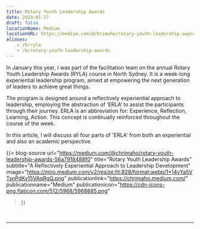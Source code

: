 ```yaml
---
title: Rotary Youth Leadership Awards
date: 2023-01-27
draft: false
locationName: Medium
locationURL: https://medium.com/@chrimaho/rotary-youth-leadership-awards-56a7918488f0
aliases:
    - /b/ryla
    - /b/rotary-youth-leadership-awards
---
```


In January this year, I was part of the facilitation team on the annual Rotary Youth Leadership Awards (RYLA) course in North Sydney. It is a week-long experiential leadership program, aimed at empowering the next generation of leaders to achieve great things.

The program is designed around a reflectively experiential approach to leadership, employing the abstraction of ‘ERLA’ to assist the participants through their journey. ERLA is an abbreviation for: Experience, Reflection, Learning, Action. This concept is continually reinforced throughout the course of the week.

In this article, I will discuss all four parts of 'ERLA' from both an experiential and also an academic perspective.

<!--more-->

{{< blog-source
    url="https://medium.com/@chrimaho/rotary-youth-leadership-awards-56a7918488f0"
    title="Rotary Youth Leadership Awards"
    subtitle="A Reflectively Experiential Approach to Leadership Development"
    image="https://miro.medium.com/v2/resize:fit:828/format:webp/1*14vYa5VTsnPdKy15VAqRgQ.png"
    publicationlink="https://chrimaho.medium.com/"
    publicationname="Medium"
    publicationicon="https://cdn-icons-png.flaticon.com/512/5968/5968885.png"
>}}

<br>
<hr>
